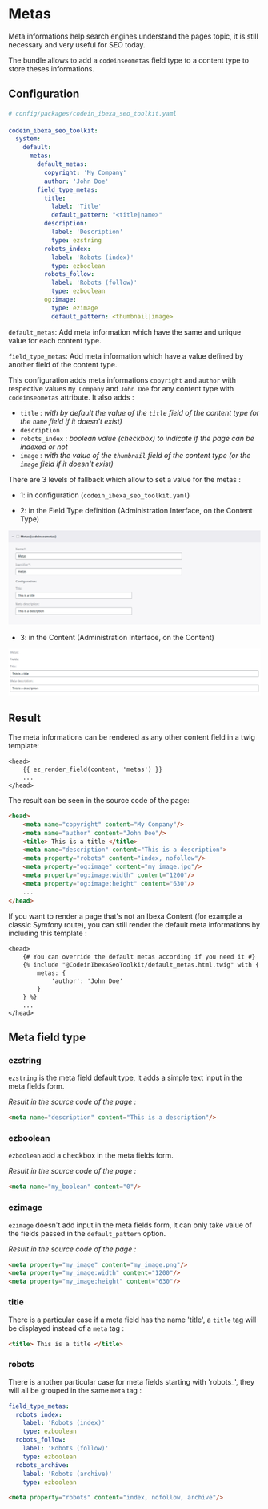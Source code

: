 # Metas

Meta informations help search engines understand the pages topic, it is still necessary and very useful for SEO today.

The bundle allows to add a `codeinseometas` field type to a content type to store theses informations.

## Configuration

```yml
# config/packages/codein_ibexa_seo_toolkit.yaml

codein_ibexa_seo_toolkit:
  system:
    default:
      metas:
        default_metas:
          copyright: 'My Company'
          author: 'John Doe'
        field_type_metas:
          title:
            label: 'Title'
            default_pattern: "<title|name>"
          description:
            label: 'Description'
            type: ezstring
          robots_index:
            label: 'Robots (index)'
            type: ezboolean
          robots_follow:
            label: 'Robots (follow)'
            type: ezboolean
          og:image:
            type: ezimage
            default_pattern: <thumbnail|image>
```

`default_metas`: Add meta information which have the same and unique value for each content type.

`field_type_metas`: Add meta information which have a value defined by another field of the content type.

This configuration adds meta informations `copyright` and `author` with respective values `My Company` and `John Doe` for any content type with `codeinseometas` attribute.
It also adds :
* `title` : _with by default the value of the `title` field of the content type (or the `name` field if it doesn't exist)_
* `description`
* `robots_index` : _boolean value (checkbox) to indicate if the page can be indexed or not_
* `image` : _with the value of the `thumbnail` field of the content type (or the `image` field if it doesn't exist)_

There are 3 levels of fallback which allow to set a value for the metas :
* 1: in configuration (`codein_ibexa_seo_toolkit.yaml`)



* 2: in the Field Type definition (Administration Interface, on the Content Type)

<img src="../img/ContentTypeMetaDefinition.png"/>

* 3: in the Content (Administration Interface, on the Content)

<img src="../img/ContentMetaDefinition.png"/>

## Result

The meta informations can be rendered as any other content field in a twig template:
```twig
<head>
    {{ ez_render_field(content, 'metas') }}
    ...
</head>
```

The result can be seen in the source code of the page:
```html
<head>
    <meta name="copyright" content="My Company"/>
    <meta name="author" content="John Doe"/>
    <title> This is a title </title>
    <meta name="description" content="This is a description">
    <meta property="robots" content="index, nofollow"/>
    <meta property="og:image" content="my_image.jpg"/>
    <meta property="og:image:width" content="1200"/>
    <meta property="og:image:height" content="630"/>
    ...
</head>
```

If you want to render a page that's not an Ibexa Content (for example a classic Symfony route), you can still render the default meta informations by including this template :
```twig
<head>
    {# You can override the default metas according if you need it #}
    {% include "@CodeinIbexaSeoToolkit/default_metas.html.twig" with {
        metas: {
            'author': 'John Doe'
        }
    } %}
    ...
</head>
```

## Meta field type

### ezstring

`ezstring` is the meta field default type, it adds a simple text input in the meta fields form.

_Result in the source code of the page :_
```html
<meta name="description" content="This is a description"/>
```

### ezboolean

`ezboolean` add a checkbox in the meta fields form.

_Result in the source code of the page :_
```html
<meta name="my_boolean" content="0"/>
```

### ezimage

`ezimage` doesn't add input in the meta fields form, it can only take value of the fields passed in the `default_pattern` option.

_Result in the source code of the page :_
```html
<meta property="my_image" content="my_image.png"/>
<meta property="my_image:width" content="1200"/>
<meta property="my_image:height" content="630"/>
```

### title

There is a particular case if a meta field has the name 'title', a `title` tag will be displayed instead of a `meta` tag :
```html
<title> This is a title </title>
```

### robots
There is another particular case for meta fields starting with 'robots_', they will all be grouped in the same `meta` tag :
```yaml
field_type_metas:
  robots_index:
    label: 'Robots (index)'
    type: ezboolean
  robots_follow:
    label: 'Robots (follow)'
    type: ezboolean
  robots_archive:
    label: 'Robots (archive)'
    type: ezboolean
```
```html
<meta property="robots" content="index, nofollow, archive"/>
```
